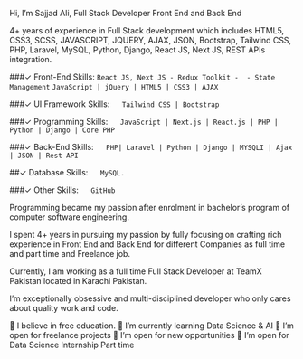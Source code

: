Hi, I’m Sajjad Ali, Full Stack Developer Front End and Back End

4+ years of experience in Full Stack development which includes HTML5, CSS3, SCSS, JAVASCRIPT, JQUERY, AJAX, JSON, Bootstrap, Tailwind CSS,  PHP, Laravel, MySQL, Python, Django, React JS, Next JS, REST  APIs integration.

###✓ Front-End Skills:
  ```React JS, Next JS - Redux Toolkit -  - State Management```
  ```JavaScript | jQuery | HTML5 | CSS3 | AJAX ```

###✓ UI Framework Skills:
    ```Tailwind CSS | Bootstrap ``` 

###✓ Programming Skills:
    ```JavaScript | Next.js | React.js | PHP | Python | Django | Core PHP   ```

###✓ Back-End Skills:
    ```PHP| Laravel | Python | Django | MYSQLI | Ajax | JSON | Rest API ```

##✓ Database Skills:
    ```MySQL. ```

###✓ Other Skills:
    ```GitHub ```

Programming became my passion after enrolment in bachelor’s program of computer software engineering.

I spent 4+ years in pursuing my passion by fully focusing on crafting rich experience in Front End and Back End for different Companies as full time and part time and Freelance job.

Currently, I am working as a full time Full Stack Developer at TeamX Pakistan located in Karachi Pakistan.

I’m exceptionally obsessive and multi-disciplined developer who only cares about quality work and code.

🔭 I believe in free education.
🌱 I’m currently learning Data Science & AI
👯 I’m open for freelance projects
👯 I’m open for new opportunities
👯 I’m open for Data Science Internship Part time
